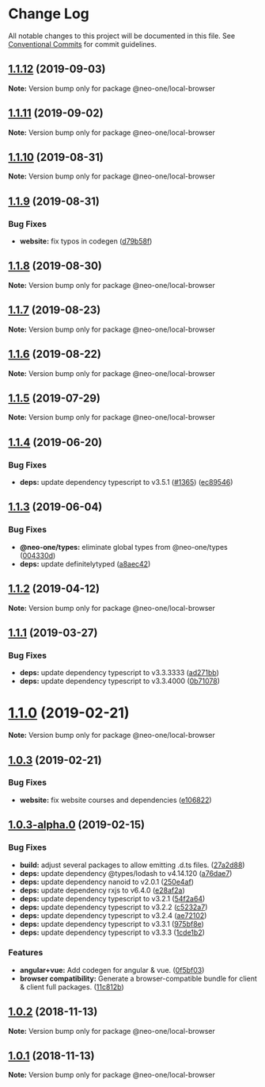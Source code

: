 # Change Log

All notable changes to this project will be documented in this file.
See [Conventional Commits](https://conventionalcommits.org) for commit guidelines.

## [1.1.12](https://github.com/neo-one-suite/neo-one/compare/@neo-one/local-browser@1.1.11...@neo-one/local-browser@1.1.12) (2019-09-03)

**Note:** Version bump only for package @neo-one/local-browser





## [1.1.11](https://github.com/neo-one-suite/neo-one/compare/@neo-one/local-browser@1.1.10...@neo-one/local-browser@1.1.11) (2019-09-02)

**Note:** Version bump only for package @neo-one/local-browser





## [1.1.10](https://github.com/neo-one-suite/neo-one/compare/@neo-one/local-browser@1.1.9...@neo-one/local-browser@1.1.10) (2019-08-31)

**Note:** Version bump only for package @neo-one/local-browser





## [1.1.9](https://github.com/neo-one-suite/neo-one/compare/@neo-one/local-browser@1.1.8...@neo-one/local-browser@1.1.9) (2019-08-31)


### Bug Fixes

* **website:** fix typos in codegen ([d79b58f](https://github.com/neo-one-suite/neo-one/commit/d79b58f))





## [1.1.8](https://github.com/neo-one-suite/neo-one/compare/@neo-one/local-browser@1.1.7...@neo-one/local-browser@1.1.8) (2019-08-30)

**Note:** Version bump only for package @neo-one/local-browser





## [1.1.7](https://github.com/neo-one-suite/neo-one/compare/@neo-one/local-browser@1.1.6...@neo-one/local-browser@1.1.7) (2019-08-23)

**Note:** Version bump only for package @neo-one/local-browser





## [1.1.6](https://github.com/neo-one-suite/neo-one/compare/@neo-one/local-browser@1.1.5...@neo-one/local-browser@1.1.6) (2019-08-22)

**Note:** Version bump only for package @neo-one/local-browser





## [1.1.5](https://github.com/neo-one-suite/neo-one/compare/@neo-one/local-browser@1.1.4...@neo-one/local-browser@1.1.5) (2019-07-29)

**Note:** Version bump only for package @neo-one/local-browser





## [1.1.4](https://github.com/neo-one-suite/neo-one/compare/@neo-one/local-browser@1.1.3...@neo-one/local-browser@1.1.4) (2019-06-20)


### Bug Fixes

* **deps:** update dependency typescript to v3.5.1 ([#1365](https://github.com/neo-one-suite/neo-one/issues/1365)) ([ec89546](https://github.com/neo-one-suite/neo-one/commit/ec89546))





## [1.1.3](https://github.com/neo-one-suite/neo-one/compare/@neo-one/local-browser@1.1.2...@neo-one/local-browser@1.1.3) (2019-06-04)


### Bug Fixes

* **@neo-one/types:** eliminate global types from @neo-one/types ([004330d](https://github.com/neo-one-suite/neo-one/commit/004330d))
* **deps:** update definitelytyped ([a8aec42](https://github.com/neo-one-suite/neo-one/commit/a8aec42))





## [1.1.2](https://github.com/neo-one-suite/neo-one/compare/@neo-one/local-browser@1.1.1...@neo-one/local-browser@1.1.2) (2019-04-12)

**Note:** Version bump only for package @neo-one/local-browser





## [1.1.1](https://github.com/neo-one-suite/neo-one/compare/@neo-one/local-browser@1.1.0...@neo-one/local-browser@1.1.1) (2019-03-27)


### Bug Fixes

* **deps:** update dependency typescript to v3.3.3333 ([ad271bb](https://github.com/neo-one-suite/neo-one/commit/ad271bb))
* **deps:** update dependency typescript to v3.3.4000 ([0b71078](https://github.com/neo-one-suite/neo-one/commit/0b71078))





# [1.1.0](https://github.com/neo-one-suite/neo-one/compare/@neo-one/local-browser@1.0.3...@neo-one/local-browser@1.1.0) (2019-02-21)

**Note:** Version bump only for package @neo-one/local-browser





## [1.0.3](https://github.com/neo-one-suite/neo-one/compare/@neo-one/local-browser@1.0.3-alpha.0...@neo-one/local-browser@1.0.3) (2019-02-21)


### Bug Fixes

* **website:** fix website courses and dependencies ([e106822](https://github.com/neo-one-suite/neo-one/commit/e106822))





## [1.0.3-alpha.0](https://github.com/neo-one-suite/neo-one/compare/@neo-one/local-browser@1.0.2...@neo-one/local-browser@1.0.3-alpha.0) (2019-02-15)


### Bug Fixes

* **build:** adjust several packages to allow emitting .d.ts files. ([27a2d88](https://github.com/neo-one-suite/neo-one/commit/27a2d88))
* **deps:** update dependency @types/lodash to v4.14.120 ([a76dae7](https://github.com/neo-one-suite/neo-one/commit/a76dae7))
* **deps:** update dependency nanoid to v2.0.1 ([250e4af](https://github.com/neo-one-suite/neo-one/commit/250e4af))
* **deps:** update dependency rxjs to v6.4.0 ([e28af2a](https://github.com/neo-one-suite/neo-one/commit/e28af2a))
* **deps:** update dependency typescript to v3.2.1 ([54f2a64](https://github.com/neo-one-suite/neo-one/commit/54f2a64))
* **deps:** update dependency typescript to v3.2.2 ([c5232a7](https://github.com/neo-one-suite/neo-one/commit/c5232a7))
* **deps:** update dependency typescript to v3.2.4 ([ae72102](https://github.com/neo-one-suite/neo-one/commit/ae72102))
* **deps:** update dependency typescript to v3.3.1 ([975bf8e](https://github.com/neo-one-suite/neo-one/commit/975bf8e))
* **deps:** update dependency typescript to v3.3.3 ([1cde1b2](https://github.com/neo-one-suite/neo-one/commit/1cde1b2))


### Features

* **angular+vue:** Add codegen for angular & vue. ([0f5bf03](https://github.com/neo-one-suite/neo-one/commit/0f5bf03))
* **browser compatibility:** Generate a browser-compatible bundle for client & client full packages. ([11c812b](https://github.com/neo-one-suite/neo-one/commit/11c812b))





## [1.0.2](https://github.com/neo-one-suite/neo-one/compare/@neo-one/local-browser@1.0.1...@neo-one/local-browser@1.0.2) (2018-11-13)

**Note:** Version bump only for package @neo-one/local-browser





## [1.0.1](https://github.com/neo-one-suite/neo-one/compare/@neo-one/local-browser@1.0.0...@neo-one/local-browser@1.0.1) (2018-11-13)

**Note:** Version bump only for package @neo-one/local-browser

